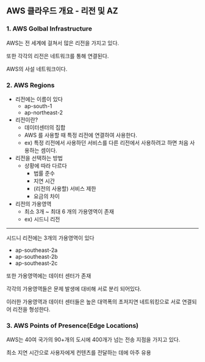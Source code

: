 ## AWS 클라우드 개요 - 리전 및 AZ

### 1. AWS Golbal Infrastructure

AWS는 전 세계에 걸쳐서 많은 리전을 가지고 있다.

또한 각각의 리전은 네트워크를 통해 연결된다.

AWS의 사설 네트워크이다. 


### 2. AWS Regions

- 리전에는 이름이 있다
    - ap-south-1
    - ap-northeast-2
- 리전이란?
    - 데이터센터의 집합
    - AWS 를 사용할 때 특정 리전에 연결하여 사용한다.
    - ex) 특정 리전에서 사용하던 서비스를 다른 리전에서 사용하려고 하면 처음 사용하는 셈이다.
- 리전을 선택하는 방법
    - 상황에 따라 다르다
        - 법률 준수
        - 지연 시간
        - (리전의 사용할) 서비스 제한
        - 요금의 차이
- 리전의 가용영역
    - 최소 3개 ~ 최대 6 개의 가용영역이 존재
    - ex) 시드니 리전
    


---


시드니 리전에는 3개의 가용영역이 있다

- ap-southeast-2a
- ap-southeast-2b
- ap-southeast-2c

또한 가용영역에는 데이터 센터가 존재

각각의 가용영역들은 문제 발생에 대비해 서로 분리 되어있다.  

이러한 가용영역과 데이터 센터들은 높은 대역폭의 초저지연 네트워킹으로 서로 연결되어 리전을 형성한다.

### **3. AWS Points of Presence(Edge Locations)**

AWS는 40여 국가의 90+개의 도시에 400개가 넘는 전송 지점을 가지고 있다.

최소 지연 시간으로 사용자에게 컨텐츠를 전달하는 데에 아주 유용